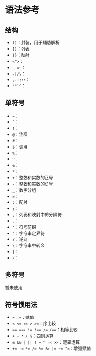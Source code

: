 # 语法参考

## 结构

- `()`：封装，用于辅助解析
- `[]`：列表
- `{}`：映射
- `<^>`：
- `_-=~`：
- `-|/\`：
- `,.:;!?`：
- ``'"`^``：

## 单符号

- `~`：
- `` ` ``：
- `!`：
- `@`：注释
- `#`：
- `$`：调用
- `%`：
- `^`：
- `&`：
- `*`：
- `+`：整数和实数的正号
- `-`：整数和实数的负号
- `_`：数字分组
- `=`：
- `:`：配对
- `;`：
- `,`：列表和映射中的分隔符
- `.`：
- `'`：符号前缀
- `"`：字符串定界符
- `?`：逆向
- `\`：字符串中转义
- `|`：
- `/`：

## 多符号

暂未使用

## 符号惯用法

- `= :=`：赋值
- `< <= == > >=`：序比较
- `== === != !== /= /==`：相等比较
- `+ - * / %`：四则运算
- `& && | || ! ~ ^ << >>`：逻辑运算
- `+= -= *= /= %= &= |= ~= ^=`：增强赋值
